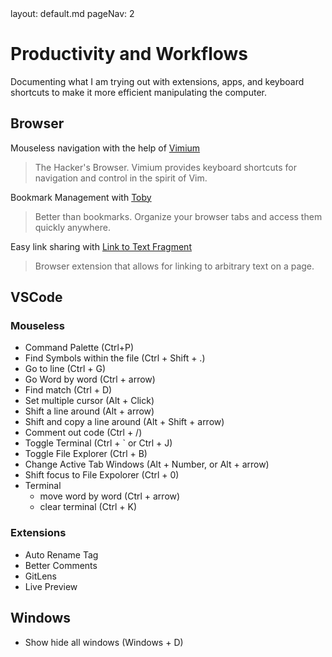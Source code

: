 <frontmatter>
  layout: default.md
  pageNav: 2
</frontmatter>

# Productivity and Workflows

Documenting what I am trying out with extensions, apps, and keyboard shortcuts to make it more efficient manipulating the computer.

## Browser

Mouseless navigation with the help of [Vimium](https://chrome.google.com/webstore/detail/vimium/dbepggeogbaibhgnhhndojpepiihcmeb?hl=en)
> The Hacker's Browser. Vimium provides keyboard shortcuts for navigation and control in the spirit of Vim.

Bookmark Management with [Toby](https://chrome.google.com/webstore/detail/toby-for-chrome/hddnkoipeenegfoeaoibdmnaalmgkpip?hl=en)
> Better than bookmarks. Organize your browser tabs and access them quickly anywhere.

Easy link sharing with [Link to Text Fragment](https://chrome.google.com/webstore/detail/link-to-text-fragment/pbcodcjpfjdpcineamnnmbkkmkdpajjg/related?hl=en)
> Browser extension that allows for linking to arbitrary text on a page.

## VSCode

### Mouseless

- Command Palette (Ctrl+P)
- Find Symbols within the file (Ctrl + Shift + .)
- Go to line (Ctrl + G)
- Go Word by word (Ctrl + arrow)
- Find match (Ctrl + D)
- Set multiple cursor (Alt + Click)
- Shift a line around (Alt + arrow)
- Shift and copy a line around (Alt + Shift + arrow)
- Comment out code (Ctrl + /)
- Toggle Terminal (Ctrl + ` or Ctrl + J)
- Toggle File Explorer (Ctrl + B)
- Change Active Tab Windows (Alt + Number, or Alt + arrow)
- Shift focus to File Expolorer (Ctrl + 0)
- Terminal
  - move word by word (Ctrl + arrow)
  - clear terminal (Ctrl + K)

### Extensions

- Auto Rename Tag
- Better Comments
- GitLens
- Live Preview

## Windows

- Show hide all windows  (Windows + D)

